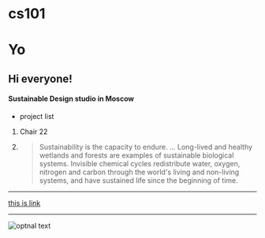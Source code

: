 # cs101
# Yo
## Hi everyone!
#### Sustainable Design studio in Moscow
* project list
1. Chair 22
2. > Sustainability is the capacity to endure. ... Long-lived and healthy wetlands and forests are examples of sustainable biological systems. Invisible chemical cycles redistribute water, oxygen, nitrogen and carbon through the world's living and non-living systems, and have sustained life since the beginning of time.
***

[this is link](https://www.google.com/search?q=github&oq=github&aqs=chrome..69i57j35i39j0l4.3918j0j7&sourceid=chrome&ie=UTF-8)
___
![optnal text](https://3dnews.ru/assets/external/illustrations/2019/01/08/980747/sm.github-announces-free-unlimited-private-repositories-524462-2.750.png)

